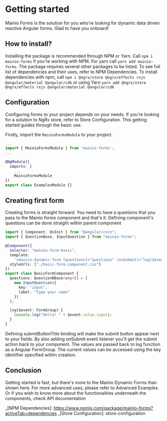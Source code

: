 # Getting started

Mainio Forms is the solution for you who're looking for dynamic data driven reactive Angular forms. Glad to have you onboard!

## How to install?

Installing the package is recommended through NPM or Yarn. Call `npm i mainio-forms` if you're working with NPM. For yarn call `yarn add mainio-forms`. The package requires several other packages to be listed. To see full list of dependencies and their uses, refer to NPM Dependencies. To install dependencies with npm, call `npm i @ngrx/store @ngrx/effects rxjs @angular/material @angular/cdk` or using Yarn `yarn add @ngrx/store @ngrx/effects rxjs @angular/material @angular/cdk`

## Configuration

Configuring forms to your project depends on your needs. If you're looking for a solution to NgRx store, refer to Store Configuration. This getting started guides through the basic use.

Firstly, import the `MainioFormsModule` to your project.

```typescript
...
import { MainioFormsModule } from 'mainio-forms';
...

@NgModule({
  imports: [
    ...
    MainioFormsModule
})
export class ExamplesModule {}
```

## Creating first form

Creating forms is straight forward. You need to have a questions that you pass to the Mainio forms component and that's it. Defining component's questions can be done straight within parent component

```typescript
import { Component, OnInit } from "@angular/core";
import { QuestionBase, InputQuestion } from "mainio-forms";

@Component({
  selector: "mainio-form-basic",
  template:
    '<mainio-dynamic-form [questions]="questions" (onSubmit)="log($event)" submitButtonTitle="console.log Me!"></mainio-dynamic-form>',
  styleUrls: ["./basic-form.component.css"]
})
export class BasicFormComponent {
  questions: QuestionBBase<any>[] = [
    new InputQuestion({
      key: "input",
      label: "Type your name"
    })
  ];

  log($event: FormGroup) {
    console.log("Hello! " + $event.value.input);
  }
}
```

Defining submitButtonTitle binding will make the submit button appear next to your fields. By also adding onSubmit event listener you'll get the
submit action back to your component. The values are passed back to log function as a Angular FormGroup. The current values can be accessed using the key identifier specified within creation.

## Conclusion

Getting started is fast, but there's more to the Mainio Dynamic Forms than shown here. For more advanced uses, please refer to Advanced Examples. Or if you wish to know more about the functionalities underneath the components, check API documentation

_[NPM Dependencies]: https://www.npmjs.com/package/mainio-forms?activeTab=dependencies
_[Store Configuration]: store-configuration
